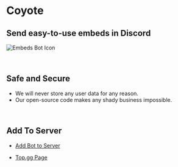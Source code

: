 # Coyote

## Send easy-to-use embeds in Discord

![Embeds Bot Icon](https://github.com/chr0mevillager/embed-bot/blob/master/src/artwork/profile/profile.png?raw=true)

&nbsp;

## Safe and Secure

- We will never store any user data for any reason.
- Our open-source code makes any shady business impossible.

&nbsp;

## Add To Server

- [Add Bot to Server](https://discord.com/oauth2/authorize?client_id=942083941307912193&scope=bot%20applications.commands&permissions=412317305864)

- [Top.gg Page](https://top.gg/bot/942083941307912193?s=05178588d8001)
